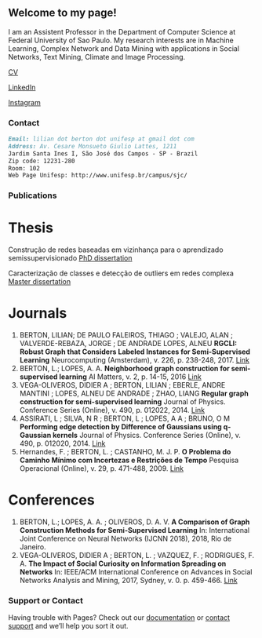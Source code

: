 ## Welcome to my page!

I am an Assistent Professor in the Department of Computer Science at Federal University of Sao Paulo. My research interests are in Machine Learning, Complex Network and Data Mining with applications in Social Networks, Text Mining, Climate and Image Processing. 

[CV](http://lattes.cnpq.br/9064767888093340)

[LinkedIn](https://www.linkedin.com/in/lilian-berton-3a208824/)

[Instagram](https://www.instagram.com/lilyberton/?hl=pt-br)

### Contact
```markdown
Email: lilian dot berton dot unifesp at gmail dot com
Address: Av. Cesare Monsueto Giulio Lattes, 1211 
Jardim Santa Ines I, São José dos Campos - SP - Brazil
Zip code: 12231-280
Room: 102
Web Page Unifesp: http://www.unifesp.br/campus/sjc/ 
```

### Publications
# Thesis
Construção de redes baseadas em vizinhança para o aprendizado semissupervisionado
[PhD dissertation](http://www.teses.usp.br/teses/disponiveis/55/55134/tde-29072016-100548/pt-br.php)

Caracterização de classes e detecção de outliers em redes complexa
[Master dissertation](http://www.teses.usp.br/teses/disponiveis/55/55134/tde-19072011-132701/pt-br.php)

# Journals
1. BERTON, LILIAN; DE PAULO FALEIROS, THIAGO ; VALEJO, ALAN ; VALVERDE-REBAZA, JORGE ; DE ANDRADE LOPES, ALNEU 
**RGCLI: Robust Graph that Considers Labeled Instances for Semi-Supervised Learning**
Neurocomputing (Amsterdam), v. 226, p. 238-248, 2017.
[Link](https://doi.org/10.1016/j.neucom.2016.11.053)
2. BERTON, L.; LOPES, A. A.
**Neighborhood graph construction for semi-supervised learning**
AI Matters, v. 2, p. 14-15, 2016
[Link](10.1145/2911172.2911176)
3. VEGA-OLIVEROS, DIDIER A ; BERTON, LILIAN ; EBERLE, ANDRE MANTINI ; LOPES, ALNEU DE ANDRADE ; ZHAO, LIANG 
**Regular graph construction for semi-supervised learning**
Journal of Physics. Conference Series (Online), v. 490, p. 012022, 2014.
[Link](https://doi.org/10.1088/1742-6596/490/1/012022)
4. ASSIRATI, L ; SILVA, N R ; BERTON, L ; LOPES, A A ; BRUNO, O M
**Performing edge detection by Difference of Gaussians using q-Gaussian kernels**
Journal of Physics. Conference Series (Online), v. 490, p. 012020, 2014.
[Link](https://doi.org/10.1088/1742-6596/490/1/012020)
5. Hernandes, F. ; BERTON, L. ; CASTANHO, M. J. P. 
**O Problema do Caminho Mínimo com Incertezas e Restrições de Tempo**
Pesquisa Operacional (Online), v. 29, p. 471-488, 2009.
[Link](http://dx.doi.org/10.1590/S0101-74382009000200012)

# Conferences
1. BERTON, L.; LOPES, A. A. ; OLIVEROS, D. A. V.
**A Comparison of Graph Construction Methods for Semi-Supervised Learning**
In: International Joint Conference on Neural Networks (IJCNN 2018), 2018, Rio de Janeiro.
2. VEGA-OLIVEROS, DIDIER A ; BERTON, L. ; VAZQUEZ, F. ; RODRIGUES, F. A.
**The Impact of Social Curiosity on Information Spreading on Networks**
In: IEEE/ACM International Conference on Advances in Social Networks Analysis and Mining, 2017, Sydney, v. 0. p. 459-466.
[Link](10.1145/3110025.3110039)


### Support or Contact

Having trouble with Pages? Check out our [documentation](https://help.github.com/categories/github-pages-basics/) or [contact support](https://github.com/contact) and we’ll help you sort it out.
